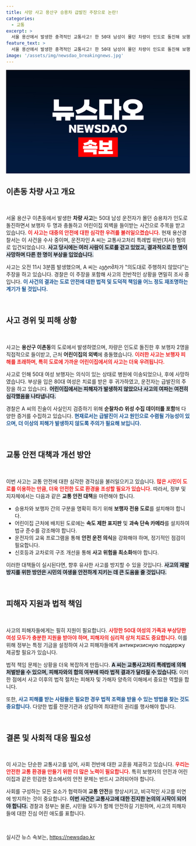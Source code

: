 ```yaml
---
title: 사망 사고 용산구 승용차 급발진 주장으로 논란!
categories:
  - 교통
excerpt: >
  서울 용산에서 발생한 충격적인 교통사고! 한 50대 남성이 몰던 차량이 인도로 돌진해 보행자를 치고 어린이집 외벽에 충돌했습니다. 급발진 주장 속 경찰 조사가 진행 중입니다. 사고의 진실은 무엇일까요?
feature_text: >
  서울 용산에서 발생한 충격적인 교통사고! 한 50대 남성이 몰던 차량이 인도로 돌진해 보행자를 치고 어린이집 외벽에 충돌했습니다. 급발진 주장 속 경찰 조사가 진행 중입니다. 사고의 진실은 무엇일까요?
image: '/assets/img/newsdao_breakingnews.jpg'
---
```


<p><img src="/assets/img/newsdao_breakingnews.jpg" alt="ranknews 속보" /></p>

<h2 data-ke-size="size26">이촌동 차량 사고 개요</h2>

<p data-ke-size="size16">&nbsp;</p>

<p>서울 용산구 이촌동에서 발생한 <strong>차량 사고</strong>는 50대 남성 운전자가 몰던 승용차가 인도로 돌진하면서 보행자 두 명과 충돌하고 어린이집 외벽을 들이받는 사건으로 주목을 받고 있습니다. <strong><b><span style="color: #ee2323;">이 사고는 대중의 안전에 대한 심각한 우려를 불러일으켰습니다.</span></b></strong> 현재 용산경찰서는 이 사건을 수사 중이며, 운전자인 A 씨는 교통사고처리 특례법 위반(치사) 혐의로 입건되었습니다. <strong><b><span style="background-color: #21538527;">사고 당시에는 여러 사람이 도로를 걷고 있었고, 결과적으로 한 명이 사망하며 다른 한 명이 부상을 입었습니다.</span></b></strong> </p>

<p>사고는 오전 11시 3분쯤 발생했으며, A 씨는 ავტომ차가 "의도대로 주행하지 않았다"는 주장을 하고 있습니다. 경찰은 이 주장을 포함해 사고의 전반적인 상황을 면밀히 조사 중입니다. <strong><b><span style="color: #1a5490;">이 사건의 결과는 도로 안전에 대한 법적 및 도덕적 책임을 어느 정도 재조명하는 계기가 될 것입니다.</span></b></strong></p>

<p data-ke-size="size16">&nbsp;</p>

<h2 data-ke-size="size26">사고 경위 및 피해 상황</h2>

<p data-ke-size="size16">&nbsp;</p>

<p>사고는 <strong>용산구 이촌동</strong>의 도로에서 발생하였으며, 차량은 인도로 돌진한 후 보행자 2명을 직접적으로 들이받고, 근처 <strong>어린이집의 외벽</strong>에 충돌했습니다. <strong><b><span style="color: #ee2323;">이러한 사고는 보행자 피해를 초래하며, 특히 도로에 가까운 어린이집에서의 사고는 더욱 우려됩니다.</span></b></strong> </p>

<p>사고로 인해 50대 여성 보행자는 의식이 있는 상태로 병원에 이송되었으나, 후에 사망하였습니다. 부상을 입은 80대 여성은 치료를 받은 후 귀가하였고, 운전자는 급발진의 주장을 하고 있습니다. <strong><b><span style="background-color: #21538527;">어린이집에서는 피해자가 발생하지 않았으나 사고의 여파는 여전히 심각했음을 나타냅니다.</span></b></strong> </p>

<p>경찰은 A 씨의 진술이 사실인지 검증하기 위해 <strong>순찰차の 위성 수집 데이터를 포함</strong>해 다양한 증거를 수집하고 있습니다. <strong><b><span style="color: #1a5490;">현재로서는 급발진이 사고 원인으로 수렴될 가능성이 있으며, 더 이상의 피해가 발생하지 않도록 주의가 필요해 보입니다.</span></b></strong></p>

<p data-ke-size="size16">&nbsp;</p>

<h2 data-ke-size="size26">교통 안전 대책과 개선 방안</h2>

<p data-ke-size="size16">&nbsp;</p>

<p>이번 사고는 교통 안전에 대한 심각한 경각심을 불러일으키고 있습니다. <strong><b><span style="color: #ee2323;">많은 시민이 도로를 이용하는 만큼, 더욱 안전한 도로 환경을 조성할 필요가 있습니다.</span></b></strong> 따라서, 정부 및 지자체에서는 다음과 같은 <strong>교통 안전 대책</strong>을 마련해야 합니다.</p>

<ul>
   <li>승용차와 보행자 간의 구분을 명확히 하기 위해 <b>보행자 전용 도로</b>를 설치해야 합니다.</li>
   <li>어린이집 근처에 배치된 도로에는 <b>속도 제한 표지판</b> 및 <b>과속 단속 카메라</b>를 설치하여 법규 준수를 강조해야 합니다.</li>
   <li>운전자의 교육 프로그램을 통해 <b>안전 운전 의식</b>을 강화해야 하며, 정기적인 점검이 필요합니다.</li>
   <li>신호등과 교차로의 구조 개선을 통해 <b>사고 위험을 최소화</b>해야 합니다.</li>
</ul>

<p>이러한 대책들이 실시된다면, 향후 유사한 사고를 방지할 수 있을 것입니다. <strong><b><span style="background-color: #21538527;">사고의 재발 방지를 위한 방안은 시민의 여생을 안전하게 지키는 데 큰 도움을 줄 것입니다.</span></b></strong> </p>

<p data-ke-size="size16">&nbsp;</p>

<h2 data-ke-size="size26">피해자 지원과 법적 책임</h2>

<p data-ke-size="size16">&nbsp;</p>

<p>사고의 피해자들에게는 필히 지원이 필요합니다. <strong><b><span style="color: #ee2323;">사망한 50대 여성의 가족과 부상당한 여성 모두가 충분한 지원을 받아야 하며, 피해자의 심리적 상처 치료도 중요합니다.</span></b></strong> 이를 위해 정부는 특정 기금을 설정하여 사고 피해자들에게 антикризисную поддержу 제공할 필요가 있습니다. </p>

<p>법적 책임 문제는 상황을 더욱 복잡하게 만듭니다. <strong><b><span style="background-color: #21538527;">A 씨는 교통사고처리 특례법에 의해 처벌받을 수 있으며, 피해자와의 합의 여부에 따라 법적 결과가 달라질 수 있습니다.</span></b></strong> 이러한 점에서 사고 이후의 법적 절차는 피해자 및 가해자 양측의 이해에서 중요한 역할을 합니다.</p>

<p>또한, <strong><b><span style="color: #1a5490;">사고 피해를 받는 사람들은 필요한 경우 법적 조력을 받을 수 있는 방법을 찾는 것도 중요합니다.</span></b></strong> 다양한 법률 전문기관과 상담하여 최대한의 권리를 행사해야 합니다. </p>

<p data-ke-size="size16">&nbsp;</p>

<h2 data-ke-size="size26">결론 및 사회적 대응 필요성</h2>

<p data-ke-size="size16">&nbsp;</p>

<p>이 사고는 단순한 교통사고를 넘어, 사회 전반에 대한 교훈을 제공하고 있습니다. <strong><b><span style="color: #ee2323;">우리는 안전한 교통 환경을 만들기 위한 더 많은 노력이 필요합니다.</span></b></strong> 특히 보행자의 안전과 어린이집과 같은 민감한 장소에서의 안전 문제는 반드시 고려되어야 합니다.</p>

<p>사회를 구성하는 모든 요소가 협력하여 <strong><b>교통 안전</b></strong>을 향상시키고, 비극적인 사고를 미연에 방지하는 것이 중요합니다. <strong><b><span style="background-color: #21538527;">이번 사건은 교통사고에 대한 진지한 논의의 시작이 되어야 합니다.</span></b></strong> 경찰과 정부는 물론, 시민들 모두가 함께 안전하길 기원하며, 사고의 피해자들에 대한 진심 어린 애도를 표합니다.</p>

<p data-ke-size="size16">&nbsp;</p>
실시간 뉴스 속보는, <a href="https://newsdao.kr" rel="dofollow">https://newsdao.kr</a>


